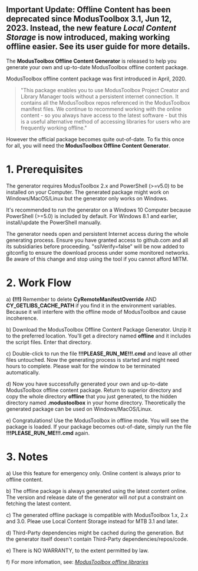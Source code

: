 Important Update: Offline Content has been deprecated since ModusToolbox 3.1, Jun 12, 2023. Instead, the new feature ***Local Content Storage*** is now introduced, making working offline easier. See its user guide for more details.
------------------------------------------------------------

The **ModusToolbox Offline Content Generator** is released to help you generate your own and up-to-date ModusToolbox offline content package.

ModusToolbox offline content package was first introduced in April, 2020. 
> "This package enables you to use ModusToolbox Project Creator and Library Manager tools without a persistent internet connection. It contains all the ModusToolbox repos referenced in the ModusToolbox manifest files. We continue to recommend working with the online content - so you always have access to the latest software - but this is a useful alternative method of accessing libraries for users who are frequently working offline."

However the official package becomes quite out-of-date. To fix this once for all, you will need the **ModusToolbox Offline Content Generator**.


# 1. Prerequisites

The generator requires ModusToolbox 2.x and PowerShell (>=v5.0) to be installed on your Computer. The generated package might work on Windows/MacOS/Linux but the generator only works on Windows.

It's recommended to run the generator on a Windows 10 Computer because PowerShell (>=5.0) is included by default. For Windows 8.1 and earlier, install/update the PowerShell manually.

The generator needs open and persistent Internet access during the whole generating process. Ensure you have granted access to github.com and all its subsidiaries before proceeding. "sslVerify=false" will be now added to gitconfig to ensure the download process under some monitored networks. Be aware of this change and stop using the tool if you cannot afford MITM.


# 2. Work Flow

a) **(!!!)** Remember to delete **CyRemoteManifestOverride** AND **CY_GETLIBS_CACHE_PATH** if you find it in the environment variables. Because it will interfere with the offline mode of ModusToolbox and cause incoherence.

b) Download the ModusToolbox Offline Content Package Generator. Unzip it to the preferred location. You'll get a directory named **offline** and it includes the script files. Enter that directory.

c) Double-click to run the file **!!!PLEASE_RUN_ME!!!.cmd** and leave all other files untouched. Now the generating process is started and might need hours to complete. Please wait for the window to be terminated automatically.

d) Now you have successfully generated your own and up-to-date ModusToolbox offline content package. Return to superior directory and copy the whole directory **offline** that you just generated, to the hidden directory named **.modustoolbox** in your home directory. Theoretically the generated package can be used on Windows/MacOS/Linux.

e) Congratulations! Use the ModusToolbox in offline mode. You will see the package is loaded. If your package becomes out-of-date, simply run the file **!!!PLEASE_RUN_ME!!!.cmd** again.


# 3. Notes

a) Use this feature for emergency only. Online content is always prior to offline content.

b) The offline package is always generated using the latest content online. The version and release date of the generator will *not* put a constraint on fetching the latest content.

c) The generated offline package is compatible with ModusToolbox 1.x, 2.x and 3.0. Pleae use Local Content Storage instead for MTB 3.1 and later.

d) Third-Party dependencies might be cached during the generation. But the generator itself doesn't contain Third-Party dependencies/repos/code.

e) There is NO WARRANTY, to the extent permitted by law.

f) For more infomation, see: [*ModusToolbox offline libraries*](https://community.cypress.com/t5/Resource-Library/ModusToolbox-offline-libraries/ta-p/252288)
